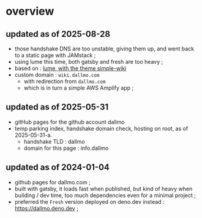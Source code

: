 # overview

## updated as of 2025-08-28
- those handshake DNS are too unstable, giving them up, and went back to a static page with JAMstack ;
- using lume this time, both gatsby and fresh are too heavy ; 
- based on : [lume, with the theme simple-wiki][link-01]
- custom domain : `wiki.dallmo.com`
  - with redirection from `dallmo.com`
  - which is in turn a simple AWS Amplify app ; 

## updated as of 2025-05-31
- gitHub pages for the github account dallmo
- temp parking index, handshake domain check, hosting on root, as of 2025-05-31-a.
  - handshake TLD : dallmo
  - domain for this page : info.dallmo

## updated as of 2024-01-04
- github pages for dallmo.com ; 
- built with gatsby, it loads fast when published, but kind of heavy when building / dev time, too much dependencies even for a minimal project ; 
- preferred the `Fresh` version deployed on deno.dev instead : https://dallmo.deno.dev ;


[link-01]: https://lume.land/theme/simple-wiki/
